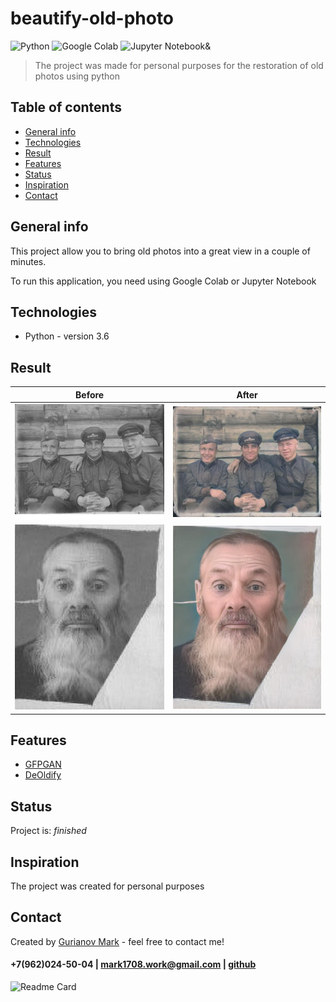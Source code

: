 # beautify-old-photo
![Python](https://img.shields.io/badge/-Python-0a0a0a?style=for-the-badge&logo=Python)
![Google Colab](https://img.shields.io/badge/-googlecolab-0a0a0a?style=for-the-badge&logo=googlecolab)
![Jupyter Notebook& ](https://img.shields.io/badge/-jupyter-0a0a0a?style=for-the-badge&logo=jupyter)
<br/>

>The project was made for personal purposes for the restoration of old photos using python

## Table of contents
* [General info](#general-info)
* [Technologies](#technologies)
* [Result](#result)
* [Features](#features)
* [Status](#status)
* [Inspiration](#inspiration)
* [Contact](#contact)

## General info
 This project allow you to bring old photos into a great view in a couple of minutes.

To run this application, you need using Google Colab or Jupyter Notebook

## Technologies
* Python - version 3.6

## Result
Before | After
----- | ----
<img src="https://github.com/Mark1708/beautify-old-photo/raw/main/assets/input/photo1.JPG" width="300"> | <img src="https://github.com/Mark1708/beautify-old-photo/raw/main/assets/output/result_photo1.jpg" width="300">
<img src="https://github.com/Mark1708/beautify-old-photo/raw/main/assets/input/photo2.JPG" width="300"> | <img src="https://github.com/Mark1708/beautify-old-photo/raw/main/assets/output/result_photo2.JPG" width="300">

## Features
* [GFPGAN](https://github.com/TencentARC/GFPGAN)
* [DeOldify](https://github.com/jantic/DeOldify)

## Status
Project is: _finished_

## Inspiration
The project was created for personal purposes

## Contact
Created by [Gurianov Mark](https://mark1708.github.io/) - feel free to contact me!
#### +7(962)024-50-04 | mark1708.work@gmail.com | [github](http://github.com/Mark1708)

![Readme Card](https://github-readme-stats.vercel.app/api/pin/?username=mark1708&repo=beautify-old-photo&theme=chartreuse-dark&show_icons=true)
